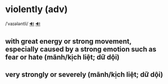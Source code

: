 # violently (adv)

/ˈvaɪələntli/ [🔊](https://www.oxfordlearnersdictionaries.com/media/english/uk_pron/v/vio/viole/violently__gb_1.mp3) [🔊](https://www.oxfordlearnersdictionaries.com/media/english/us_pron/v/vio/viole/violently__us_1.mp3)

## with great energy or strong movement, especially caused by a strong emotion such as fear or hate (mãnh/kịch liệt; dữ dội)

## very strongly or severely (mãnh/kịch liệt; dữ dội)